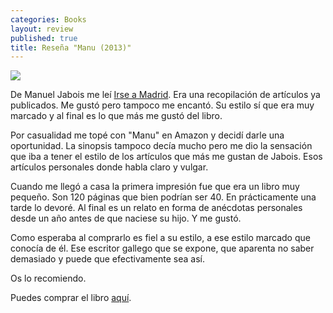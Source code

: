 ```yaml
---
categories: Books
layout: review
published: true
title: Reseña "Manu (2013)"
---
```

![](http://i.imgur.com/EPl7Pr8.jpg)

De Manuel Jabois me leí [Irse a Madrid](https://www.amazon.es/dp/8493834955/). Era una recopilación de artículos ya publicados. Me gustó pero tampoco me encantó. Su estilo sí que era muy marcado y al final es lo que más me gustó del libro.

Por casualidad me topé con "Manu" en Amazon y decidí darle una oportunidad. La sinopsis tampoco decía mucho pero me dio la sensación que iba a tener el estilo de los artículos que más me gustan de Jabois. Esos artículos personales donde habla claro y vulgar.

Cuando me llegó a casa la primera impresión fue que era un libro muy pequeño. Son 120 páginas que bien podrían ser 40. En prácticamente una tarde lo devoré. Al final es un relato en forma de anécdotas personales desde un año antes de que naciese su hijo. Y me gustó.

Como esperaba al comprarlo es fiel a su estilo, a ese estilo marcado que conocía de él. Ese escritor gallego que se expone, que aparenta no saber demasiado y puede que efectivamente sea así.

Os lo recomiendo.

Puedes comprar el libro [aquí](https://www.amazon.es/dp/8415862040/).
